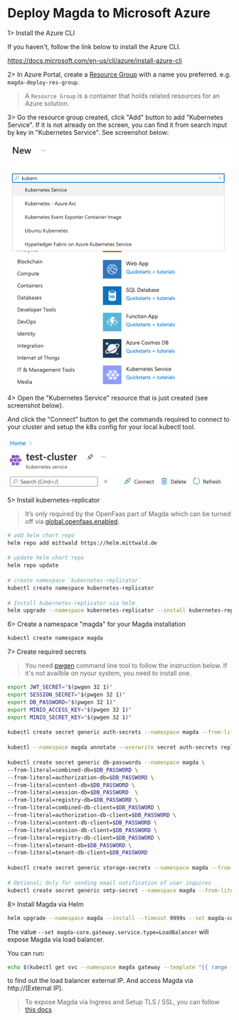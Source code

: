 # Deploy Magda to Microsoft Azure

1> Install the Azure CLI

If you haven't, follow the link below to install the Azure CLI.

https://docs.microsoft.com/en-us/cli/azure/install-azure-cli

2> In Azure Portal, create a [Resource Group](https://docs.microsoft.com/en-us/azure/azure-resource-manager/management/overview) with a name you preferred. e.g. `magda-deploy-res-group`.

> A `Resource Group` is a container that holds related resources for an Azure solution.

3> Go the resource group created, click "Add" button to add "Kubernetes Service". If it is not already on the screen, you can find it from search input by key in "Kubernetes Service". See screenshot below:

![Azure Create k8s service](./azure/create-k8s-service.png)

4> Open the "Kubernetes Service" resource that is just created (see screenshot below).

And click the "Connect" button to get the commands required to connect to your cluster and setup the k8s config for your local kubectl tool.

![Connect to Your AKS cluster](./azure/connect-to-cluster.png)

5> Install kubernetes-replicator

> It’s only required by the OpenFaas part of Magda which can be turned off via [global.openfaas.enabled](https://github.com/magda-io/magda/tree/master/deploy/helm/magda).

```bash
# add helm chart repo
helm repo add mittwald https://helm.mittwald.de

# update helm chart repo
helm repo update

# create namespace `kubernetes-replicator`
kubectl create namespace kubernetes-replicator

# Install kubernetes-replicator via helm
helm upgrade --namespace kubernetes-replicator --install kubernetes-replicator mittwald/kubernetes-replicator
```

6> Create a namespace "magda" for your Magda installation

```bash
kubectl create namespace magda
```

7> Create required secrets

> You need [pwgen](https://linux.die.net/man/1/pwgen) command line tool to follow the instruction below. If it's not availble on nyour system, you need to install one.

```bash
export JWT_SECRET="$(pwgen 32 1)"
export SESSION_SECRET="$(pwgen 32 1)"
export DB_PASSWORD="$(pwgen 32 1)"
export MINIO_ACCESS_KEY="$(pwgen 32 1)"
export MINIO_SECRET_KEY="$(pwgen 32 1)"

kubectl create secret generic auth-secrets --namespace magda --from-literal=jwt-secret=$JWT_SECRET --from-literal=session-secret=$SESSION_SECRET

kubectl --namespace magda annotate --overwrite secret auth-secrets replicator.v1.mittwald.de/replication-allowed=true replicator.v1.mittwald.de/replication-allowed-namespaces=magda-openfaas-fn

kubectl create secret generic db-passwords --namespace magda \
--from-literal=combined-db=$DB_PASSWORD \
--from-literal=authorization-db=$DB_PASSWORD \
--from-literal=content-db=$DB_PASSWORD \
--from-literal=session-db=$DB_PASSWORD  \
--from-literal=registry-db=$DB_PASSWORD \
--from-literal=combined-db-client=$DB_PASSWORD \
--from-literal=authorization-db-client=$DB_PASSWORD \
--from-literal=content-db-client=$DB_PASSWORD \
--from-literal=session-db-client=$DB_PASSWORD \
--from-literal=registry-db-client=$DB_PASSWORD \
--from-literal=tenant-db=$DB_PASSWORD \
--from-literal=tenant-db-client=$DB_PASSWORD

kubectl create secret generic storage-secrets --namespace magda --from-literal=accesskey=$MINIO_ACCESS_KEY --from-literal=secretkey=$MINIO_SECRET_KEY

# Optional; Only for sending email notification of user inquires
kubectl create secret generic smtp-secret --namespace magda --from-literal=username=$SMTP_USERNAME --from-literal=password=$SMTP_PASSWORD
```

8> Install Magda via Helm

```bash
helm upgrade --namespace magda --install --timeout 9999s --set magda-core.gateway.service.type=LoadBalancer magda magda-io/magda
```

The value `--set magda-core.gateway.service.type=LoadBalancer` will expose Magda via load balancer.

You can run:

```bash
echo $(kubectl get svc --namespace magda gateway --template "{{ range (index .status.loadBalancer.ingress 0) }}{{ . }}{{ end }}")
```

to find out the load balancer external IP. And access Magda via http://[External IP].

> To expose Magda via Ingress and Setup TLS / SSL, you can follow [this docs](https://docs.microsoft.com/en-us/azure/aks/ingress-tls)

